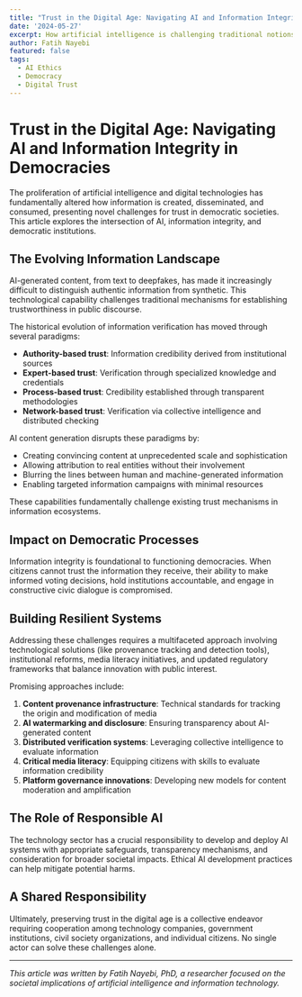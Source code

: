 ```yaml
---
title: "Trust in the Digital Age: Navigating AI and Information Integrity in Democracies"
date: '2024-05-27'
excerpt: How artificial intelligence is challenging traditional notions of trust in information and what it means for democratic societies.
author: Fatih Nayebi
featured: false
tags:
  - AI Ethics
  - Democracy
  - Digital Trust
---
```


# Trust in the Digital Age: Navigating AI and Information Integrity in Democracies

The proliferation of artificial intelligence and digital technologies has fundamentally altered how information is created, disseminated, and consumed, presenting novel challenges for trust in democratic societies. This article explores the intersection of AI, information integrity, and democratic institutions.

## The Evolving Information Landscape

AI-generated content, from text to deepfakes, has made it increasingly difficult to distinguish authentic information from synthetic. This technological capability challenges traditional mechanisms for establishing trustworthiness in public discourse.

The historical evolution of information verification has moved through several paradigms:

- **Authority-based trust**: Information credibility derived from institutional sources
- **Expert-based trust**: Verification through specialized knowledge and credentials
- **Process-based trust**: Credibility established through transparent methodologies
- **Network-based trust**: Verification via collective intelligence and distributed checking

AI content generation disrupts these paradigms by:

- Creating convincing content at unprecedented scale and sophistication
- Allowing attribution to real entities without their involvement
- Blurring the lines between human and machine-generated information
- Enabling targeted information campaigns with minimal resources

These capabilities fundamentally challenge existing trust mechanisms in information ecosystems.

## Impact on Democratic Processes

Information integrity is foundational to functioning democracies. When citizens cannot trust the information they receive, their ability to make informed voting decisions, hold institutions accountable, and engage in constructive civic dialogue is compromised.

## Building Resilient Systems

Addressing these challenges requires a multifaceted approach involving technological solutions (like provenance tracking and detection tools), institutional reforms, media literacy initiatives, and updated regulatory frameworks that balance innovation with public interest.

Promising approaches include:

1. **Content provenance infrastructure**: Technical standards for tracking the origin and modification of media
2. **AI watermarking and disclosure**: Ensuring transparency about AI-generated content
3. **Distributed verification systems**: Leveraging collective intelligence to evaluate information
4. **Critical media literacy**: Equipping citizens with skills to evaluate information credibility
5. **Platform governance innovations**: Developing new models for content moderation and amplification

## The Role of Responsible AI

The technology sector has a crucial responsibility to develop and deploy AI systems with appropriate safeguards, transparency mechanisms, and consideration for broader societal impacts. Ethical AI development practices can help mitigate potential harms.

## A Shared Responsibility

Ultimately, preserving trust in the digital age is a collective endeavor requiring cooperation among technology companies, government institutions, civil society organizations, and individual citizens. No single actor can solve these challenges alone.

---

*This article was written by Fatih Nayebi, PhD, a researcher focused on the societal implications of artificial intelligence and information technology.* 
